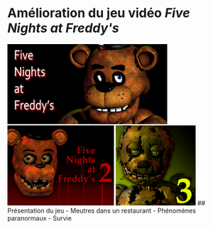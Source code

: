 # Amélioration du jeu vidéo ***Five Nights at Freddy's***
<img src="FNAF.jpg" width="360" height="180">
<img src="FNAF2.png" width="240" height="180">
<img src="FNAF3.png" width="180" height="180">
## Présentation du jeu
- Meutres dans un restaurant
- Phénomènes paranormaux 
- Survie
